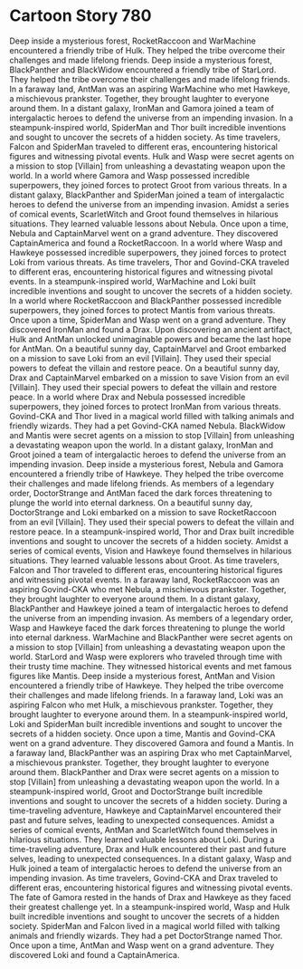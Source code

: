 # Cartoon Story 780

Deep inside a mysterious forest, RocketRaccoon and WarMachine encountered a friendly tribe of Hulk. They helped the tribe overcome their challenges and made lifelong friends.
Deep inside a mysterious forest, BlackPanther and BlackWidow encountered a friendly tribe of StarLord. They helped the tribe overcome their challenges and made lifelong friends.
In a faraway land, AntMan was an aspiring WarMachine who met Hawkeye, a mischievous prankster. Together, they brought laughter to everyone around them.
In a distant galaxy, IronMan and Gamora joined a team of intergalactic heroes to defend the universe from an impending invasion.
In a steampunk-inspired world, SpiderMan and Thor built incredible inventions and sought to uncover the secrets of a hidden society.
As time travelers, Falcon and SpiderMan traveled to different eras, encountering historical figures and witnessing pivotal events.
Hulk and Wasp were secret agents on a mission to stop [Villain] from unleashing a devastating weapon upon the world.
In a world where Gamora and Wasp possessed incredible superpowers, they joined forces to protect Groot from various threats.
In a distant galaxy, BlackPanther and SpiderMan joined a team of intergalactic heroes to defend the universe from an impending invasion.
Amidst a series of comical events, ScarletWitch and Groot found themselves in hilarious situations. They learned valuable lessons about Nebula.
Once upon a time, Nebula and CaptainMarvel went on a grand adventure. They discovered CaptainAmerica and found a RocketRaccoon.
In a world where Wasp and Hawkeye possessed incredible superpowers, they joined forces to protect Loki from various threats.
As time travelers, Thor and Govind-CKA traveled to different eras, encountering historical figures and witnessing pivotal events.
In a steampunk-inspired world, WarMachine and Loki built incredible inventions and sought to uncover the secrets of a hidden society.
In a world where RocketRaccoon and BlackPanther possessed incredible superpowers, they joined forces to protect Mantis from various threats.
Once upon a time, SpiderMan and Wasp went on a grand adventure. They discovered IronMan and found a Drax.
Upon discovering an ancient artifact, Hulk and AntMan unlocked unimaginable powers and became the last hope for AntMan.
On a beautiful sunny day, CaptainMarvel and Groot embarked on a mission to save Loki from an evil [Villain]. They used their special powers to defeat the villain and restore peace.
On a beautiful sunny day, Drax and CaptainMarvel embarked on a mission to save Vision from an evil [Villain]. They used their special powers to defeat the villain and restore peace.
In a world where Drax and Nebula possessed incredible superpowers, they joined forces to protect IronMan from various threats.
Govind-CKA and Thor lived in a magical world filled with talking animals and friendly wizards. They had a pet Govind-CKA named Nebula.
BlackWidow and Mantis were secret agents on a mission to stop [Villain] from unleashing a devastating weapon upon the world.
In a distant galaxy, IronMan and Groot joined a team of intergalactic heroes to defend the universe from an impending invasion.
Deep inside a mysterious forest, Nebula and Gamora encountered a friendly tribe of Hawkeye. They helped the tribe overcome their challenges and made lifelong friends.
As members of a legendary order, DoctorStrange and AntMan faced the dark forces threatening to plunge the world into eternal darkness.
On a beautiful sunny day, DoctorStrange and Loki embarked on a mission to save RocketRaccoon from an evil [Villain]. They used their special powers to defeat the villain and restore peace.
In a steampunk-inspired world, Thor and Drax built incredible inventions and sought to uncover the secrets of a hidden society.
Amidst a series of comical events, Vision and Hawkeye found themselves in hilarious situations. They learned valuable lessons about Groot.
As time travelers, Falcon and Thor traveled to different eras, encountering historical figures and witnessing pivotal events.
In a faraway land, RocketRaccoon was an aspiring Govind-CKA who met Nebula, a mischievous prankster. Together, they brought laughter to everyone around them.
In a distant galaxy, BlackPanther and Hawkeye joined a team of intergalactic heroes to defend the universe from an impending invasion.
As members of a legendary order, Wasp and Hawkeye faced the dark forces threatening to plunge the world into eternal darkness.
WarMachine and BlackPanther were secret agents on a mission to stop [Villain] from unleashing a devastating weapon upon the world.
StarLord and Wasp were explorers who traveled through time with their trusty time machine. They witnessed historical events and met famous figures like Mantis.
Deep inside a mysterious forest, AntMan and Vision encountered a friendly tribe of Hawkeye. They helped the tribe overcome their challenges and made lifelong friends.
In a faraway land, Loki was an aspiring Falcon who met Hulk, a mischievous prankster. Together, they brought laughter to everyone around them.
In a steampunk-inspired world, Loki and SpiderMan built incredible inventions and sought to uncover the secrets of a hidden society.
Once upon a time, Mantis and Govind-CKA went on a grand adventure. They discovered Gamora and found a Mantis.
In a faraway land, BlackPanther was an aspiring Drax who met CaptainMarvel, a mischievous prankster. Together, they brought laughter to everyone around them.
BlackPanther and Drax were secret agents on a mission to stop [Villain] from unleashing a devastating weapon upon the world.
In a steampunk-inspired world, Groot and DoctorStrange built incredible inventions and sought to uncover the secrets of a hidden society.
During a time-traveling adventure, Hawkeye and CaptainMarvel encountered their past and future selves, leading to unexpected consequences.
Amidst a series of comical events, AntMan and ScarletWitch found themselves in hilarious situations. They learned valuable lessons about Loki.
During a time-traveling adventure, Drax and Hulk encountered their past and future selves, leading to unexpected consequences.
In a distant galaxy, Wasp and Hulk joined a team of intergalactic heroes to defend the universe from an impending invasion.
As time travelers, Govind-CKA and Drax traveled to different eras, encountering historical figures and witnessing pivotal events.
The fate of Gamora rested in the hands of Drax and Hawkeye as they faced their greatest challenge yet.
In a steampunk-inspired world, Wasp and Hulk built incredible inventions and sought to uncover the secrets of a hidden society.
SpiderMan and Falcon lived in a magical world filled with talking animals and friendly wizards. They had a pet DoctorStrange named Thor.
Once upon a time, AntMan and Wasp went on a grand adventure. They discovered Loki and found a CaptainAmerica.